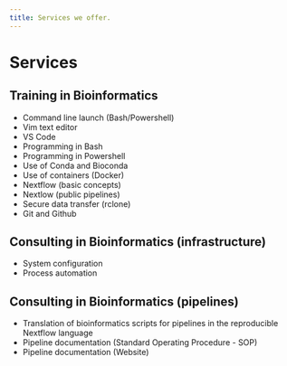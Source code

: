 ```yaml
---
title: Services we offer.
---
```


# Services

## Training in Bioinformatics
- Command line launch (Bash/Powershell)
- Vim text editor
- VS Code
- Programming in Bash
- Programming in Powershell
- Use of Conda and Bioconda
- Use of containers (Docker)
- Nextflow (basic concepts)
- Nextlow (public pipelines)
- Secure data transfer (rclone)
- Git and Github

## Consulting in Bioinformatics (infrastructure)
- System configuration
- Process automation

## Consulting in Bioinformatics (pipelines)
- Translation of bioinformatics scripts for pipelines in the reproducible Nextflow language
- Pipeline documentation (Standard Operating Procedure - SOP)
- Pipeline documentation (Website)